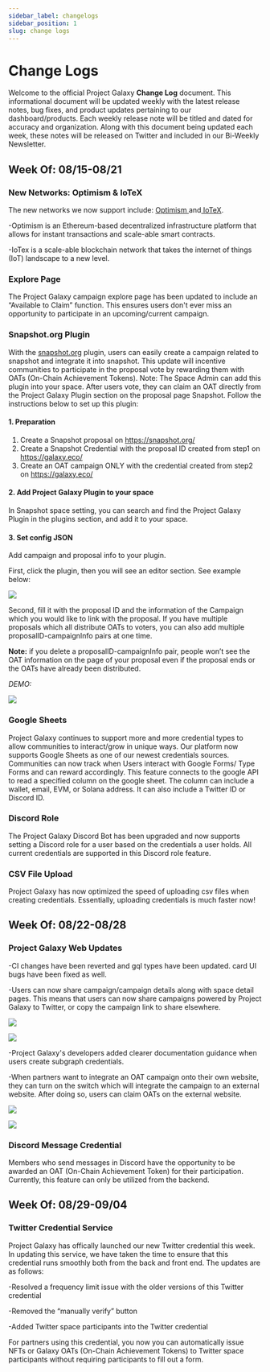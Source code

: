 ```yaml
---
sidebar_label: changelogs
sidebar_position: 1
slug: change logs
---
```

# Change Logs

Welcome to the official Project Galaxy **Change Log** document. This informational document will be updated weekly with the latest release notes, bug fixes, and product updates pertaining to our dashboard/products. Each weekly release note will be titled and dated for accuracy and organization. Along with this document being updated each week, these notes will be released on Twitter and included in our Bi-Weekly Newsletter.



## Week Of: 08/15-08/21



### **New Networks: Optimism & loTeX**

The new networks we now support include: [Optimism ](https://www.optimism.io/)and[ IoTeX](https://iotex.io/start?gclid=Cj0KCQjw3eeXBhD7ARIsAHjssr-nYakDZe4BVCMkMj5XMj9GD_PGNu129kCIVR5pXWmvPGAOKicYAToaAgt2EALw_wcB).

\-Optimism is an Ethereum-based decentralized infrastructure platform that allows for instant transactions and scale-able smart contracts.

\-IoTex is a scale-able blockchain network that takes the internet of things (IoT) landscape to a new level.

### **Explore Page**

The Project Galaxy campaign explore page has been updated to include an “Available to Claim” function. This ensures users don't ever miss an opportunity to participate in an upcoming/current campaign.

### **Snapshot.org Plugin**

With the [snapshot.org](http://snapshot.org) plugin, users can easily create a campaign related to snapshot and integrate it into snapshot. This update will incentive communities to participate in the proposal vote by rewarding them with OATs (On-Chain Achievement Tokens). Note: The Space Admin can add this plugin into your space. After users vote, they can claim an OAT directly from the Project Galaxy Plugin section on the proposal page Snapshot. Follow the instructions below to set up this plugin:

#### 1. Preparation

1. Create a Snapshot proposal on [](https://snapshot.org/)<https://snapshot.org/>
2. Create a Snapshot Credential with the proposal ID created from step1 on [](https://galaxy.eco/)<https://galaxy.eco/>
3. Create an OAT campaign ONLY with the credential created from step2 on [](https://galaxy.eco/)<https://galaxy.eco/>

#### 2. Add Project Galaxy Plugin to your space

In Snapshot space setting, you can search and find the Project Galaxy Plugin in the plugins section, and add it to your space.

#### 3. Set config JSON

Add campaign and proposal info to your plugin.

First, click the plugin, then you will see an editor section. See example below:

![](assets/screen-shot-2022-08-08-at-8.56.26-am.png)

Second, fill it with the proposal ID and the information of the Campaign which you would like to link with the proposal. If you have multiple proposals which all distribute OATs to voters, you can also add multiple proposalID-campaignInfo pairs at one time.

**Note:** if you delete a proposalID-campaignInfo pair, people won’t see the OAT information on the page of your proposal even if the proposal ends or the OATs have already been distributed.

*DEMO:*

![](assets/screen-shot-2022-08-08-at-8.56.52-am-2-.png)

### **Google Sheets**

Project Galaxy continues to support more and more credential types to allow communities to interact/grow in unique ways. Our platform now supports Google Sheets as one of our newest credentials sources. Communities can now track when Users interact with Google Forms/ Type Forms and can reward accordingly. This feature connects to the google API to read a specified column on the google sheet. The column can include a wallet, email, EVM, or Solana address. It can also include a Twitter ID or Discord ID.

### **Discord Role**

The Project Galaxy Discord Bot has been upgraded and now supports setting a Discord role for a user based on the credentials a user holds. All current credentials are supported in this Discord role feature.

### **CSV File Upload**

Project Galaxy has now optimized the speed of uploading csv files when creating credentials. Essentially, uploading credentials is much faster now!



## **Week Of: 08/22-08/28**



### **Project Galaxy Web Updates**

\-CI changes have been reverted and gql types have been updated. card UI bugs have been fixed as well. 

\-Users can now share campaign/campaign details along with space detail pages. This means that users can now share campaigns powered by Project Galaxy to Twitter, or copy the campaign link to share elsewhere.

![](assets/截屏2022-08-15-14.02.45-1-.png)

![](assets/截屏2022-08-15-14.03.05-1-.png)

\-Project Galaxy's developers added clearer documentation guidance when users create subgraph credentials.

\-When partners want to integrate an OAT campaign onto their own website, they can turn on the switch which will integrate the campaign to an external website. After doing so, users can claim OATs on the external website.

![](assets/untitled-29-1-.png)

![](assets/untitled-30-1-.png)

### **Discord Message Credential**

Members who send messages in Discord have the opportunity to be awarded an OAT (On-Chain Achievement Token) for their participation. Currently, this feature can only be utilized from the backend.



## **Week Of: 08/29-09/04**



### **Twitter Credential Service**

Project Galaxy has offically launched our new Twitter credential this week. In updating this service, we have taken the time to ensure that this credential runs smoothly both from the back and front end. The updates are as follows:

\-Resolved a frequency limit issue with the older versions of this Twitter credential

\-Removed the “manually verify” button

\-Added Twitter space participants into the Twitter credential

For partners using this credential, you now you can automatically issue NFTs or Galaxy OATs (On-Chain Achievement Tokens) to Twitter space participants without requiring participants to fill out a form.